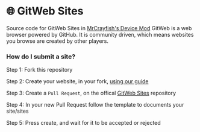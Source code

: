 # :globe_with_meridians: GitWeb Sites
Source code for GitWeb Sites in [MrCrayfish's Device Mod](https://minecraft.curseforge.com/projects/mrcrayfishs-device-mod)
GitWeb is a web browser powered by GitHub. It is community driven, which means websites you browse are created by other players.

### How do I submit a site?

Step 1: Fork this repository

Step 2: Create your website, in your fork, [using our guide](https://guide.wip.com)

Step 3: Create a `Pull Request`, on the offical [GitWeb Sites](https://github.com/MrCrayfish/GitWeb-Sites) repository

Step 4: In your new Pull Request follow the template to documents your site/sites

Step 5: Press create, and wait for it to be accepted or rejected
